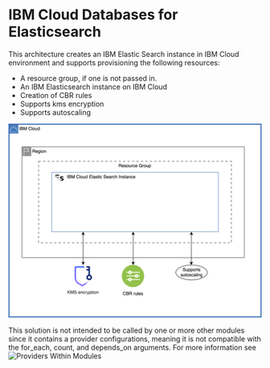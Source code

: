 # IBM Cloud Databases for Elasticsearch

This architecture creates an IBM Elastic Search instance in IBM Cloud environment and supports provisioning the following resources:

- A resource group, if one is not passed in.
- An IBM Elasticsearch instance on IBM Cloud
- Creation of CBR rules
- Supports kms encryption
- Supports autoscaling

![fscloud-elastic-search](../../reference-architecture/deployable-architecture-elasticsearch.svg)

This solution is not intended to be called by one or more other modules since it contains a provider configurations, meaning it is not compatible with the for_each, count, and depends_on arguments. For more information see ![Providers Within Modules](https://developer.hashicorp.com/terraform/language/modules/develop/providers)
